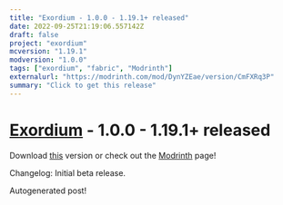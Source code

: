 ```yaml
---
title: "Exordium - 1.0.0 - 1.19.1+ released"
date: 2022-09-25T21:19:06.557142Z
draft: false
project: "exordium"
mcversion: "1.19.1"
modversion: "1.0.0"
tags: ["exordium", "fabric", "Modrinth"]
externalurl: "https://modrinth.com/mod/DynYZEae/version/CmFXRq3P"
summary: "Click to get this release"
---
```

# [Exordium](/project/exordium) - 1.0.0 - 1.19.1+ released
Download [this](https://modrinth.com/mod/DynYZEae/version/CmFXRq3P) version or check out the [Modrinth](https://modrinth.com/mod/DynYZEae) page!

Changelog: Initial beta release.

Autogenerated post!

